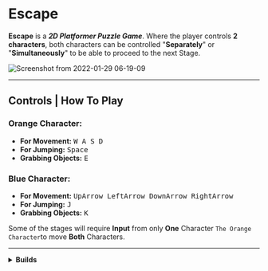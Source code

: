 # Escape
**Escape** is a _**2D Platformer Puzzle Game**_. Where the player controls **2 characters**, both characters can be controlled "**Separately**" or "**Simultaneously**" to be able to proceed to the next Stage.

![Screenshot from 2022-01-29 06-19-09](https://user-images.githubusercontent.com/47914146/157276835-91937222-8025-4e27-bc87-52688bdfff2f.png)

----------------------------------------------------------------------------------------------------------------------------------------------------

## **Controls | How To Play**

### **Orange Character**:
- **For Movement:**
	<kbd> W </kbd>
  <kbd> A </kbd> <kbd> S </kbd> <kbd> D </kbd> 
- **For Jumping:**
  <kbd>Space</kbd>
- **Grabbing Objects:**
  <kbd> E </kbd>
  
### **Blue Character**:
- **For Movement:**
	<kbd> UpArrow </kbd>
  <kbd> LeftArrow </kbd> <kbd> DownArrow </kbd> <kbd> RightArrow </kbd> 
- **For Jumping:**
  <kbd> J </kbd>
- **Grabbing Objects:**
  <kbd> K </kbd>

Some of the stages will require **Input** from only **One** Character ``` The Orange Character ```to move **Both** Characters.

----------------------------------------------------------------------------------------------------------------------------------------------------

<details>
	<summary><b>Builds</b></summary>
	<a href="https://drive.google.com/file/d/1jtAMrZ-bxstjen8C7EPJNjaQg9igBV6v/view?usp=sharing"><b>Linux</b></a>
</details>
